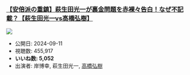### [【安倍派の重鎮】萩生田光一が裏金問題を赤裸々告白！なぜ不記載？【萩生田光一vs高橋弘樹】](https://www.youtube.com/watch?v=t3Va_HqoJQ4)
[![](https://img.youtube.com/vi/t3Va_HqoJQ4/sddefault.jpg)](https://www.youtube.com/watch?v=t3Va_HqoJQ4)
-   公開日: 2024-09-11
-   視聴数: 455,917
-   **いいね数: 5,052**
-   出演者: 岸博幸, 萩生田光一, [高橋弘樹](/rehacq_fan/people/高橋弘樹 "wikilink")
